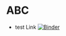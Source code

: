 # ABC

- test Link [![Binder](https://mybinder.org/badge_logo.svg)](https://mybinder.org/v2/gh/ThomasHuang168/testBinder/master)